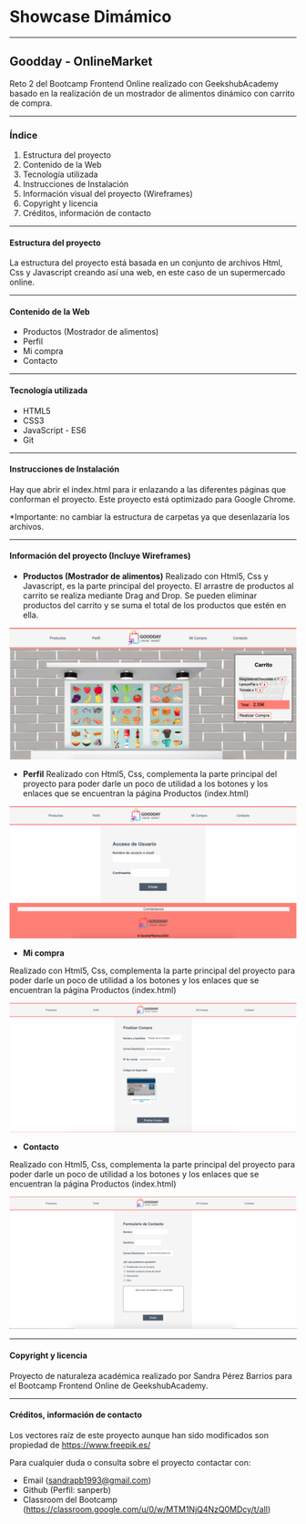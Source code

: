 # Showcase Dimámico
---
## Goodday - OnlineMarket

Reto 2 del Bootcamp Frontend Online realizado con GeekshubAcademy basado en la realización de un mostrador de alimentos dinámico con carrito de compra.

---

### Índice

1. Estructura del proyecto
2. Contenido de la Web
3. Tecnología utilizada
4. Instrucciones de Instalación
5. Información visual del proyecto (Wireframes)
5. Copyright y licencia
6. Créditos, información de contacto

---

#### Estructura del proyecto
La estructura del proyecto está basada en un conjunto de archivos Html, Css y Javascript creando así una web, en este caso de un supermercado online.

---


#### Contenido de la Web
- Productos (Mostrador de alimentos)
- Perfil
- Mi compra
- Contacto

---

#### Tecnología utilizada
- HTML5
- CSS3
- JavaScript - ES6
- Git

---

#### Instrucciones de Instalación
Hay que abrir el index.html para ir enlazando a las diferentes páginas que conforman el proyecto.
Este proyecto está optimizado para Google Chrome.

*Importante: no cambiar la estructura de carpetas ya que desenlazaría los archivos.

---

#### Información del proyecto (Incluye Wireframes)
- **Productos (Mostrador de alimentos)**
Realizado con Html5, Css y Javascript, es la parte principal del proyecto. El arrastre de productos al carrito se realiza mediante Drag and Drop. Se pueden eliminar productos del carrito y se suma el total de los productos que estén en ella.

![Mostrador de productos](/IMG/ImgFondoyrecursos/ImgsReadme/mostradorexample.png)

- **Perfil**
Realizado con Html5, Css, complementa la parte principal del proyecto para poder darle un poco de utilidad a los botones y los enlaces que se encuentran la página Productos (index.html)

![Mostrador de productos](/IMG/ImgFondoyrecursos/ImgsReadme/usuarioexample.png)

- **Mi compra**

Realizado con Html5, Css, complementa la parte principal del proyecto para poder darle un poco de utilidad a los botones y los enlaces que se encuentran la página Productos (index.html)

![Mostrador de productos](/IMG/ImgFondoyrecursos/ImgsReadme/compraexample.png)

- **Contacto**

Realizado con Html5, Css, complementa la parte principal del proyecto para poder darle un poco de utilidad a los botones y los enlaces que se encuentran la página Productos (index.html)

![Mostrador de productos](/IMG/ImgFondoyrecursos/ImgsReadme/contactoexample.png)

---

#### Copyright y licencia
Proyecto de naturaleza académica realizado por Sandra Pérez Barrios para el Bootcamp Frontend Online de GeekshubAcademy.

---

#### Créditos, información de contacto

Los vectores raíz de este proyecto aunque han sido modificados son propiedad de https://www.freepik.es/

Para cualquier duda o consulta sobre el proyecto contactar con:
- Email (sandrapb1993@gmail.com)
- Github (Perfil: sanperb)
- Classroom del Bootcamp (https://classroom.google.com/u/0/w/MTM1NjQ4NzQ0MDcy/t/all)
